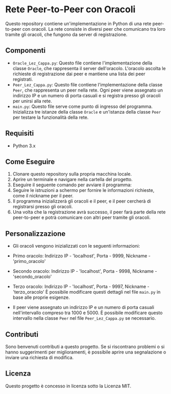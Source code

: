 # Rete Peer-to-Peer con Oracoli

Questo repository contiene un'implementazione in Python di una rete peer-to-peer con oracoli. La rete consiste in diversi peer che comunicano tra loro tramite gli oracoli, che fungono da server di registrazione.

## Componenti

- `Oracle_Lez_Cappa.py`: Questo file contiene l'implementazione della classe `Oracle`, che rappresenta il server dell'oracolo. L'oracolo ascolta le richieste di registrazione dai peer e mantiene una lista dei peer registrati.
- `Peer_Lez_Cappa.py`: Questo file contiene l'implementazione della classe `Peer`, che rappresenta un peer nella rete. Ogni peer viene assegnato un indirizzo IP e un numero di porta casuali e si registra presso gli oracoli per unirsi alla rete.
- `main.py`: Questo file serve come punto di ingresso del programma. Inizializza tre istanze della classe `Oracle` e un'istanza della classe `Peer` per testare la funzionalità della rete.

## Requisiti

- Python 3.x

## Come Eseguire

1. Clonare questo repository sulla propria macchina locale.
2. Aprire un terminale e navigare nella cartella del progetto.
3. Eseguire il seguente comando per avviare il programma:
4. Seguire le istruzioni a schermo per fornire le informazioni richieste, come il nickname per il peer.
5. Il programma inizializzerà gli oracoli e il peer, e il peer cercherà di registrarsi presso gli oracoli.
6. Una volta che la registrazione avrà successo, il peer farà parte della rete peer-to-peer e potrà comunicare con altri peer tramite gli oracoli.

## Personalizzazione

- Gli oracoli vengono inizializzati con le seguenti informazioni:
- Primo oracolo: Indirizzo IP - 'localhost', Porta - 9999, Nickname - 'primo_oracolo'
- Secondo oracolo: Indirizzo IP - 'localhost', Porta - 9998, Nickname - 'secondo_oracolo'
- Terzo oracolo: Indirizzo IP - 'localhost', Porta - 9997, Nickname - 'terzo_oracolo'
È possibile modificare questi dettagli nel file `main.py` in base alle proprie esigenze.

- Il peer viene assegnato un indirizzo IP e un numero di porta casuali nell'intervallo compreso tra 1000 e 5000. È possibile modificare questo intervallo nella classe `Peer` nel file `Peer_Lez_Cappa.py` se necessario.

## Contributi

Sono benvenuti contributi a questo progetto. Se si riscontrano problemi o si hanno suggerimenti per miglioramenti, è possibile aprire una segnalazione o inviare una richiesta di modifica.

## Licenza

Questo progetto è concesso in licenza sotto la Licenza MIT.
